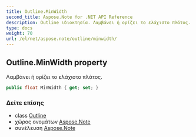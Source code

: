 ```yaml
---
title: Outline.MinWidth
second_title: Aspose.Note for .NET API Reference
description: Outline ιδιοκτησία. Λαμβάνει ή ορίζει το ελάχιστο πλάτος.
type: docs
weight: 70
url: /el/net/aspose.note/outline/minwidth/
---
```

## Outline.MinWidth property

Λαμβάνει ή ορίζει το ελάχιστο πλάτος.

```csharp
public float MinWidth { get; set; }
```

### Δείτε επίσης

* class [Outline](../)
* χώρος ονομάτων [Aspose.Note](../../outline/)
* συνέλευση [Aspose.Note](../../../)


